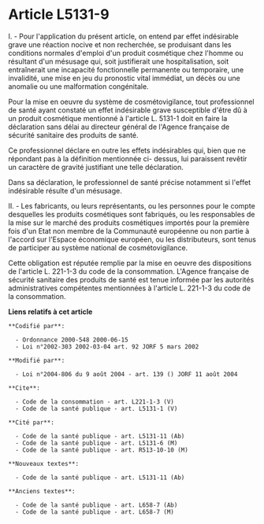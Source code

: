 # Article L5131-9

I. - Pour l'application du présent article, on entend par effet indésirable grave une réaction nocive et non recherchée, se
produisant dans les conditions normales d'emploi d'un produit cosmétique chez l'homme ou résultant d'un mésusage qui, soit
justifierait une hospitalisation, soit entraînerait une incapacité fonctionnelle permanente ou temporaire, une invalidité,
une mise en jeu du pronostic vital immédiat, un décès ou une anomalie ou une malformation congénitale.

Pour la mise en oeuvre du système de cosmétovigilance, tout professionnel de santé ayant constaté un effet indésirable grave
susceptible d'être dû à un produit cosmétique mentionné à l'article L. 5131-1 doit en faire la déclaration sans délai au
directeur général de l'Agence française de sécurité sanitaire des produits de santé.

Ce professionnel déclare en outre les effets indésirables qui, bien que ne répondant pas à la définition mentionnée ci-
dessus, lui paraissent revêtir un caractère de gravité justifiant une telle déclaration.

Dans sa déclaration, le professionnel de santé précise notamment si l'effet indésirable résulte d'un mésusage.

II. - Les fabricants, ou leurs représentants, ou les personnes pour le compte desquelles les produits cosmétiques sont
fabriqués, ou les responsables de la mise sur le marché des produits cosmétiques importés pour la première fois d'un Etat non
membre de la Communauté européenne ou non partie à l'accord sur l'Espace économique européen, ou les distributeurs, sont
tenus de participer au système national de cosmétovigilance.

Cette obligation est réputée remplie par la mise en oeuvre des dispositions de l'article L. 221-1-3 du code de la
consommation. L'Agence française de sécurité sanitaire des produits de santé est tenue informée par les autorités
administratives compétentes mentionnées à l'article L. 221-1-3 du code de la consommation.

**Liens relatifs à cet article**

	**Codifié par**:

	  - Ordonnance 2000-548 2000-06-15
	  - Loi n°2002-303 2002-03-04 art. 92 JORF 5 mars 2002

	**Modifié par**:

	  - Loi n°2004-806 du 9 août 2004 - art. 139 () JORF 11 août 2004

	**Cite**:

	  - Code de la consommation - art. L221-1-3 (V)
	  - Code de la santé publique - art. L5131-1 (V)

	**Cité par**:

	  - Code de la santé publique - art. L5131-11 (Ab)
	  - Code de la santé publique - art. L5131-6 (M)
	  - Code de la santé publique - art. R513-10-10 (M)

	**Nouveaux textes**:

	  - Code de la santé publique - art. L5131-11 (Ab)

	**Anciens textes**:

	  - Code de la santé publique - art. L658-7 (Ab)
	  - Code de la santé publique - art. L658-7 (M)
